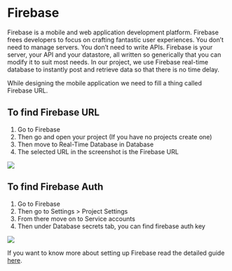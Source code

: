 # Firebase

Firebase is a mobile and web application development platform. Firebase frees developers to focus on crafting fantastic user experiences. You don’t need to manage servers. You don’t need to write APIs. Firebase is your server, your API and your datastore, all written so generically that you can modify it to suit most needs. In our project, we use Firebase real-time database to instantly post and retrieve data so that there is no time delay.

While designing the mobile application we need to fill a thing called Firebase URL.

## To find Firebase URL

1. Go to Firebase
2. Then go and open your project (If you have no projects create one)
3. Then move to Real-Time Database in Database
4. The selected URL in the screenshot is the Firebase URL

![](https://hackster.imgix.net/uploads/attachments/928286/firebaseurl_baFGV0InKS.png?auto=compress%2Cformat&w=740&h=555&fit=max)

## To find Firebase Auth

1. Go to Firebase
2. Then go to Settings > Project Settings
3. From there move on to Service accounts
4. Then under Database secrets tab, you can find firebase auth key

![](https://hackster.imgix.net/uploads/attachments/928288/firebaseauth_0du2lafZrF.png?auto=compress%2Cformat&w=1280&h=960&fit=max)

If you want to know more about setting up Firebase read the detailed guide [here](https://firebase.google.com/docs/database/android/start).

